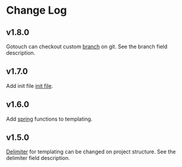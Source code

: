 # Change Log

## v1.8.0
Gotouch can checkout custom [branch](../customize/project-structure.md) on git. See the branch field description.

## v1.7.0
Add init file [init file](../customize/init.md).

## v1.6.0
Add [spring](http://masterminds.github.io/sprig/) functions to templating.

## v1.5.0
[Delimiter](../customize/project-structure.md) for templating can be changed on project structure. See the delimiter field description.

